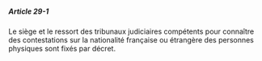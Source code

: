 ##### Article 29-1

Le siège et le ressort des tribunaux judiciaires compétents pour connaître des contestations sur la nationalité française ou étrangère des personnes physiques sont fixés par décret.


